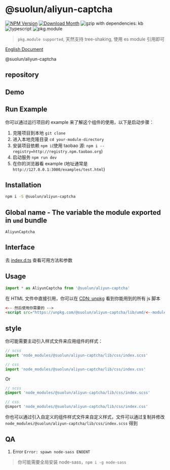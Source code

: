# @suolun/aliyun-captcha
[![NPM Version](http://img.shields.io/npm/v/@suolun/aliyun-captcha.svg?style=flat-square)](https://www.npmjs.com/package/@suolun/aliyun-captcha)
[![Download Month](http://img.shields.io/npm/dm/@suolun/aliyun-captcha.svg?style=flat-square)](https://www.npmjs.com/package/@suolun/aliyun-captcha)
![gzip with dependencies: kb](https://img.shields.io/badge/gzip--with--dependencies-kb-brightgreen.svg "gzip with dependencies: kb")
![typescript](https://img.shields.io/badge/typescript-supported-blue.svg "typescript")
![pkg.module](https://img.shields.io/badge/pkg.module-supported-blue.svg "pkg.module")

> `pkg.module supported`, 天然支持 tree-shaking, 使用 es module 引用即可

[English Document](./README.md)

@suolun/aliyun-captcha

## repository


## Demo


## Run Example
你可以通过运行项目的 example 来了解这个组件的使用，以下是启动步骤：

1. 克隆项目到本地 `git clone `
2. 进入本地克隆目录 `cd your-module-directory`
3. 安装项目依赖 `npm i`(使用 taobao 源: `npm i --registry=http://registry.npm.taobao.org`)
4. 启动服务 `npm run dev`
5. 在你的浏览器看 example (地址通常是 `http://127.0.0.1:3000/examples/test.html`)

## Installation
```bash
npm i -S @suolun/aliyun-captcha
```

## Global name - The variable the module exported in `umd` bundle
`AliyunCaptcha`

## Interface
去 [index.d.ts](./index.d.ts) 查看可用方法和参数

## Usage
```js
import * as AliyunCaptcha from '@suolun/aliyun-captcha'
```

在 HTML 文件中直接引用，你可以在 [CDN: unpkg](https://unpkg.com/@suolun/aliyun-captcha/lib/umd/) 看到你能用到的所有 js 脚本
```html
<-- 然后使用你需要的 -->
<script src="https://unpkg.com/@suolun/aliyun-captcha/lib/umd/<--module-->.js"></script>
```

## style
你可能需要主动引入样式文件来应用组件的样式：
```js
// scss
import 'node_modules/@suolun/aliyun-captcha/lib/css/index.scss'

// css
import 'node_modules/@suolun/aliyun-captcha/lib/css/index.css'
```
Or
```scss
// scss
@import 'node_modules/@suolun/aliyun-captcha/lib/css/index.scss'

// css
@import 'node_modules/@suolun/aliyun-captcha/lib/css/index.css'
```

你也可以通过引入自定义的组件样式文件来自定义样式，文件可以通过复制并修改 `node_modules/@suolun/aliyun-captcha/lib/css/index.scss` 得到

## QA

1. Error `Error: spawn node-sass ENOENT`

> 你可能需要全局安装 node-sass，`npm i -g node-sass`
